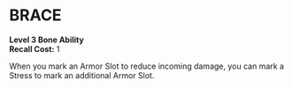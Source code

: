 # BRACE

**Level 3 Bone Ability**  
**Recall Cost:** 1

When you mark an Armor Slot to reduce incoming damage, you can mark a Stress to mark an additional Armor Slot.